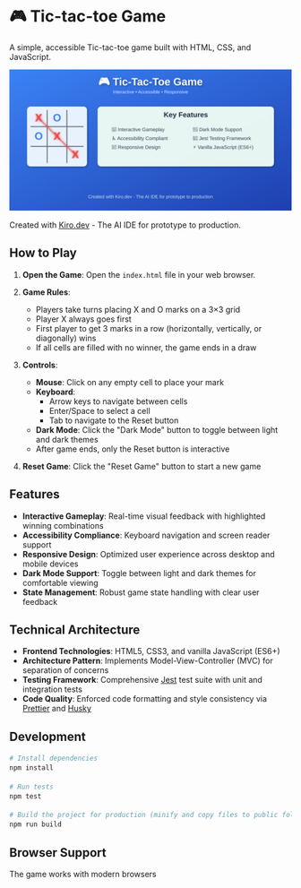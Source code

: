 # 🎮 Tic-tac-toe Game

A simple, accessible Tic-tac-toe game built with HTML, CSS, and JavaScript.

![](./repository-banner.svg)

Created with [Kiro.dev](https://kiro.dev) - The AI IDE for prototype to production.

## How to Play

1. **Open the Game**: Open the `index.html` file in your web browser.

2. **Game Rules**:
   - Players take turns placing X and O marks on a 3×3 grid
   - Player X always goes first
   - First player to get 3 marks in a row (horizontally, vertically, or diagonally) wins
   - If all cells are filled with no winner, the game ends in a draw

3. **Controls**:
   - **Mouse**: Click on any empty cell to place your mark
   - **Keyboard**:
     - Arrow keys to navigate between cells
     - Enter/Space to select a cell
     - Tab to navigate to the Reset button
   - **Dark Mode**: Click the "Dark Mode" button to toggle between light and dark themes
   - After game ends, only the Reset button is interactive

4. **Reset Game**: Click the "Reset Game" button to start a new game

## Features

- **Interactive Gameplay**: Real-time visual feedback with highlighted winning combinations
- **Accessibility Compliance**: Keyboard navigation and screen reader support
- **Responsive Design**: Optimized user experience across desktop and mobile devices
- **Dark Mode Support**: Toggle between light and dark themes for comfortable viewing
- **State Management**: Robust game state handling with clear user feedback

## Technical Architecture

- **Frontend Technologies**: HTML5, CSS3, and vanilla JavaScript (ES6+)
- **Architecture Pattern**: Implements Model-View-Controller (MVC) for separation of concerns
- **Testing Framework**: Comprehensive [Jest](https://jestjs.io/) test suite with unit and integration tests
- **Code Quality**: Enforced code formatting and style consistency via [Prettier](https://prettier.io/) and [Husky](https://typicode.github.io/husky/)

## Development

```bash
# Install dependencies
npm install

# Run tests
npm test

# Build the project for production (minify and copy files to public folder)
npm run build
```

## Browser Support

The game works with modern browsers
